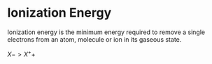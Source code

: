 # Ionization Energy

Ionization energy is the minimum energy required to remove a single electrons from an atom, molecule or ion in its gaseous state.

${X-> X^+ +}$